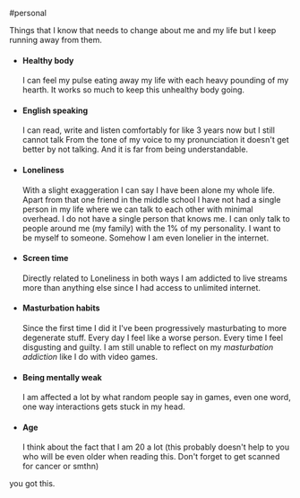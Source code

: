 #personal 

Things that I know that needs to change about me and my life but I keep running away from them.

- #### Healthy body
	I can feel my pulse eating away my life with each heavy pounding of my hearth.
	It works so much to keep this unhealthy body going.
- #### English speaking
	I can read, write and listen comfortably for like 3 years now but I still cannot talk 
	From the tone of my voice to my pronunciation it doesn't get better by not talking.
	And it is far from being understandable.
- #### Loneliness
	With a slight exaggeration I can say I have been alone my whole life.
	Apart from that one friend in the middle school I have not had a single person in my life where we can talk to each other with minimal overhead.
	I do not have a single person that knows me.
	I can only talk to people around me (my family) with the 1% of my personality.
	I want to be myself to someone.
	Somehow I am even lonelier in the internet.
- #### Screen time
	Directly related to Loneliness in both ways
	I am addicted to live streams more than anything else since I had access to unlimited internet.
- #### Masturbation habits
	Since the first time I did it I've been progressively masturbating to more degenerate stuff.
	Every day I feel like a worse person.
	Every time I feel disgusting and guilty.
	I am still unable to reflect on my *masturbation addiction* like I do with video games.
- #### Being mentally weak
	I am affected a lot by what random people say in games, even one word, one way interactions gets stuck in my head.
- #### Age
	I think about the fact that I am 20 a lot
	(this probably doesn't help to you who will be even older when reading this. Don't forget to get scanned for cancer or smthn)

you got this.